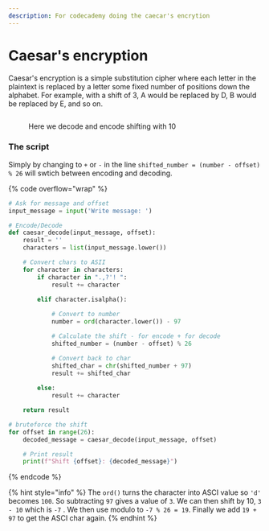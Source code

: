 ```yaml
---
description: For codecademy doing the caecar's encrytion
---
```


# Caesar's encryption

Caesar's encryption is a simple substitution cipher where each letter in the plaintext is replaced by a letter some fixed number of positions down the alphabet. For example, with a shift of 3, A would be replaced by D, B would be replaced by E, and so on.

<figure><img src="broken-reference" alt=""><figcaption><p>Here we decode and encode shifting with 10</p></figcaption></figure>

### The script

Simply by changing to `+` or `-` in the line `shifted_number = (number - offset) % 26` will swtich between encoding and decoding.

{% code overflow="wrap" %}
```python
# Ask for message and offset
input_message = input('Write message: ')

# Encode/Decode 
def caesar_decode(input_message, offset):
    result = ''
    characters = list(input_message.lower())

    # Convert chars to ASII 
    for character in characters:
        if character in ".,?'! ":
            result += character

        elif character.isalpha():
            
            # Convert to number
            number = ord(character.lower()) - 97

            # Calculate the shift - for encode + for decode
            shifted_number = (number - offset) % 26

            # Convert back to char
            shifted_char = chr(shifted_number + 97)
            result += shifted_char
        
        else:
            result += character

    return result 

# bruteforce the shift
for offset in range(26):
    decoded_message = caesar_decode(input_message, offset)

    # Print result
    print(f"Shift {offset}: {decoded_message}")
```
{% endcode %}

{% hint style="info" %}
The `ord()` turns the character into ASCI value so `'d'` becomes `100`. So subtracting `97` gives a value of `3`. We can then shift by 10, `3 - 10` which is `-7` . We then use modulo to `-7 % 26 = 19`. Finally we add `19 + 97` to get the ASCI char again.
{% endhint %}
